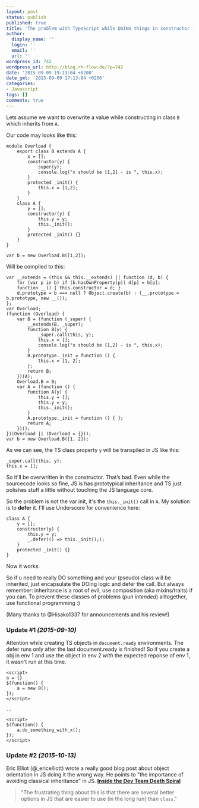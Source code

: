 ```yaml
---
layout: post
status: publish
published: true
title: 'The problem with TypeScript while DOING things in constructor [Update #2]'
author:
  display_name: ''
  login: ''
  email: ''
  url: ''
wordpress_id: 742
wordpress_url: http://blog.rh-flow.de/?p=742
date: '2015-09-09 19:13:04 +0200'
date_gmt: '2015-09-09 17:13:04 +0200'
categories:
- Javascript
tags: []
comments: true
---
```

Lets assume we want to overwrite a value while constructing in class `B` which inherits from `A`.

Our code may looks like this:

<!--more-->

```
module Overload {
    export class B extends A {
        x = [];
        constructor(y) {
            super(y);
            console.log("x should be [1,2] - is ", this.x);
        }
        protected _init() {
            this.x = [1,2];
        }
    }
    class A {
        y = [];
        constructor(y) {
            this.y = y;
            this._init();
        }
        protected _init() {}
    }
}

var b = new Overload.B([1,2]);
```    

Will be compiled to this:

```
var __extends = (this && this.__extends) || function (d, b) {
    for (var p in b) if (b.hasOwnProperty(p)) d[p] = b[p];
    function __() { this.constructor = d; }
    d.prototype = b === null ? Object.create(b) : (__.prototype = b.prototype, new __());
};
var Overload;
(function (Overload) {
    var B = (function (_super) {
        __extends(B, _super);
        function B(y) {
            _super.call(this, y);
            this.x = [];
            console.log("x should be [1,2] - is ", this.x);
        }
        B.prototype._init = function () {
            this.x = [1, 2];
        };
        return B;
    })(A);
    Overload.B = B;
    var A = (function () {
        function A(y) {
            this.y = [];
            this.y = y;
            this._init();
        }
        A.prototype._init = function () { };
        return A;
    })();
})(Overload || (Overload = {}));
var b = new Overload.B([1, 2]);
```

As we can see, the TS class property `y` will be transpiled in JS like this:

```
_super.call(this, y);
this.x = [];
```

So it'll be overwritten in the constructor. That’s bad. Even while the sourcecode looks so fine, JS is has prototypical inheritance and TS just polishes stuff a little without touching the JS language core.

So the problem is not the var init, it's the `this._init()` call in `A`. My solution is to **defer** it. I'll use Underscore for convenience here:

```
class A {
    y = [];
    constructor(y) {
        this.y = y;
        _.defer(() => this._init(););
    }
    protected _init() {}
}
```

Now it works.

So if u need to really DO something and your (pseudo) class will be inherited, just encapsulate the DOing logic and defer the call. But always remember: inheritance is a root of evil, use composition (aka mixins/traits) if you can. To prevent these classes of problems (*pun intended*) alltogether, use functional programming :)

(Many thanks to @Hisako1337 for announcements and his review!)

### **Update #1** *(2015-09-10)*

Attention while creating TS objects in `document.ready` environments. The defer runs only after the last document.ready is finished! So if you create a obj in env 1 and use the object in env 2 *with* the expected reponse of env 1, it wasn't run at this time.

```
<script>
a = {}
$(function() {
    a = new B();
});
</script>

..

<script>
$(function() {
    a.do_something_with_x();
});
</script>
```

### **Update #2** *(2015-10-13)*

Eric Elliot (@_ericelliott) wrote a really good blog post about object orientation in JS doing it the wrong way. He points to "the importance of avoiding classical inheritance" in JS. **[Inside the Dev Team Death Spiral][1]**

> "The frustrating thing about this is that there are several better options in JS that are easier to use (in the long run) than `class`."

 [1]: https://medium.com/javascript-scene/inside-the-dev-team-death-spiral-6a7ea255467b
